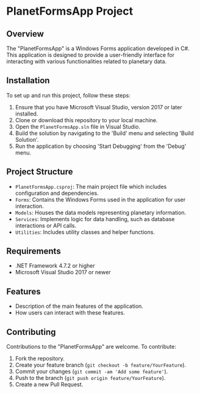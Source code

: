 # PlanetFormsApp Project

## Overview
The "PlanetFormsApp" is a Windows Forms application developed in C#. This application is designed to provide a user-friendly interface for interacting with various functionalities related to planetary data.

## Installation
To set up and run this project, follow these steps:
1. Ensure that you have Microsoft Visual Studio, version 2017 or later installed.
2. Clone or download this repository to your local machine.
3. Open the `PlanetFormsApp.sln` file in Visual Studio.
4. Build the solution by navigating to the 'Build' menu and selecting 'Build Solution'.
5. Run the application by choosing 'Start Debugging' from the 'Debug' menu.

## Project Structure
- `PlanetFormsApp.csproj`: The main project file which includes configuration and dependencies.
- `Forms`: Contains the Windows Forms used in the application for user interaction.
- `Models`: Houses the data models representing planetary information.
- `Services`: Implements logic for data handling, such as database interactions or API calls.
- `Utilities`: Includes utility classes and helper functions.

## Requirements
- .NET Framework 4.7.2 or higher
- Microsoft Visual Studio 2017 or newer

## Features
- Description of the main features of the application.
- How users can interact with these features.

## Contributing
Contributions to the "PlanetFormsApp" are welcome. To contribute:
1. Fork the repository.
2. Create your feature branch (`git checkout -b feature/YourFeature`).
3. Commit your changes (`git commit -am 'Add some feature'`).
4. Push to the branch (`git push origin feature/YourFeature`).
5. Create a new Pull Request.

